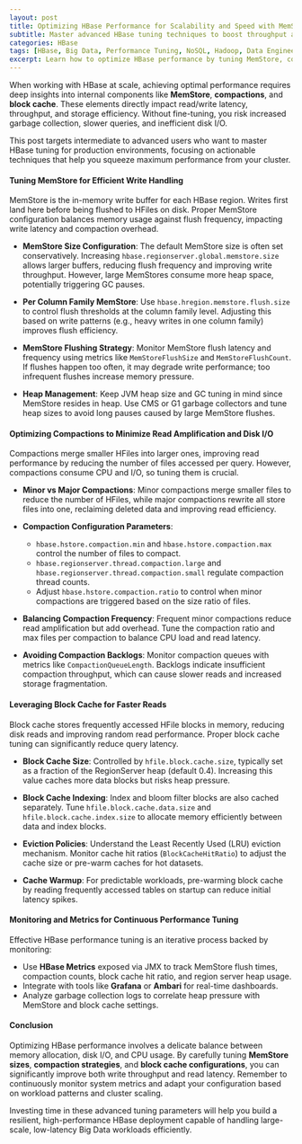 ```yaml
---
layout: post
title: Optimizing HBase Performance for Scalability and Speed with MemStore, Compactions, and Block Cache
subtitle: Master advanced HBase tuning techniques to boost throughput and reduce latency by optimizing MemStore, compactions, and block cache settings
categories: HBase
tags: [HBase, Big Data, Performance Tuning, NoSQL, Hadoop, Data Engineering]
excerpt: Learn how to optimize HBase performance by tuning MemStore, compactions, and block cache configurations. This guide offers advanced strategies to enhance throughput, reduce latency, and scale efficiently.
---
```

When working with HBase at scale, achieving optimal performance requires deep insights into internal components like **MemStore**, **compactions**, and **block cache**. These elements directly impact read/write latency, throughput, and storage efficiency. Without fine-tuning, you risk increased garbage collection, slower queries, and inefficient disk I/O.

This post targets intermediate to advanced users who want to master HBase tuning for production environments, focusing on actionable techniques that help you squeeze maximum performance from your cluster.

#### Tuning MemStore for Efficient Write Handling

MemStore is the in-memory write buffer for each HBase region. Writes first land here before being flushed to HFiles on disk. Proper MemStore configuration balances memory usage against flush frequency, impacting write latency and compaction overhead.

- **MemStore Size Configuration**: The default MemStore size is often set conservatively. Increasing `hbase.regionserver.global.memstore.size` allows larger buffers, reducing flush frequency and improving write throughput. However, large MemStores consume more heap space, potentially triggering GC pauses.
  
- **Per Column Family MemStore**: Use `hbase.hregion.memstore.flush.size` to control flush thresholds at the column family level. Adjusting this based on write patterns (e.g., heavy writes in one column family) improves flush efficiency.
  
- **MemStore Flushing Strategy**: Monitor MemStore flush latency and frequency using metrics like `MemStoreFlushSize` and `MemStoreFlushCount`. If flushes happen too often, it may degrade write performance; too infrequent flushes increase memory pressure.

- **Heap Management**: Keep JVM heap size and GC tuning in mind since MemStore resides in heap. Use CMS or G1 garbage collectors and tune heap sizes to avoid long pauses caused by large MemStore flushes.

#### Optimizing Compactions to Minimize Read Amplification and Disk I/O

Compactions merge smaller HFiles into larger ones, improving read performance by reducing the number of files accessed per query. However, compactions consume CPU and I/O, so tuning them is crucial.

- **Minor vs Major Compactions**: Minor compactions merge smaller files to reduce the number of HFiles, while major compactions rewrite all store files into one, reclaiming deleted data and improving read efficiency.
  
- **Compaction Configuration Parameters**:
  - `hbase.hstore.compaction.min` and `hbase.hstore.compaction.max` control the number of files to compact.
  - `hbase.regionserver.thread.compaction.large` and `hbase.regionserver.thread.compaction.small` regulate compaction thread counts.
  - Adjust `hbase.hstore.compaction.ratio` to control when minor compactions are triggered based on the size ratio of files.

- **Balancing Compaction Frequency**: Frequent minor compactions reduce read amplification but add overhead. Tune the compaction ratio and max files per compaction to balance CPU load and read latency.

- **Avoiding Compaction Backlogs**: Monitor compaction queues with metrics like `CompactionQueueLength`. Backlogs indicate insufficient compaction throughput, which can cause slower reads and increased storage fragmentation.

#### Leveraging Block Cache for Faster Reads

Block cache stores frequently accessed HFile blocks in memory, reducing disk reads and improving random read performance. Proper block cache tuning can significantly reduce query latency.

- **Block Cache Size**: Controlled by `hfile.block.cache.size`, typically set as a fraction of the RegionServer heap (default 0.4). Increasing this value caches more data blocks but risks heap pressure.
  
- **Block Cache Indexing**: Index and bloom filter blocks are also cached separately. Tune `hfile.block.cache.data.size` and `hfile.block.cache.index.size` to allocate memory efficiently between data and index blocks.

- **Eviction Policies**: Understand the Least Recently Used (LRU) eviction mechanism. Monitor cache hit ratios (`BlockCacheHitRatio`) to adjust the cache size or pre-warm caches for hot datasets.

- **Cache Warmup**: For predictable workloads, pre-warming block cache by reading frequently accessed tables on startup can reduce initial latency spikes.

#### Monitoring and Metrics for Continuous Performance Tuning

Effective HBase performance tuning is an iterative process backed by monitoring:

- Use **HBase Metrics** exposed via JMX to track MemStore flush times, compaction counts, block cache hit ratio, and region server heap usage.
- Integrate with tools like **Grafana** or **Ambari** for real-time dashboards.
- Analyze garbage collection logs to correlate heap pressure with MemStore and block cache settings.

#### Conclusion

Optimizing HBase performance involves a delicate balance between memory allocation, disk I/O, and CPU usage. By carefully tuning **MemStore sizes**, **compaction strategies**, and **block cache configurations**, you can significantly improve both write throughput and read latency. Remember to continuously monitor system metrics and adapt your configuration based on workload patterns and cluster scaling.

Investing time in these advanced tuning parameters will help you build a resilient, high-performance HBase deployment capable of handling large-scale, low-latency Big Data workloads efficiently.
